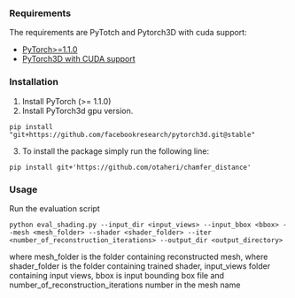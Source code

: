### Requirements
The requirements are PyTotch and Pytorch3D with cuda support:
  * [PyTorch>=1.1.0](https://pytorch.org/get-started/locally/) 
  * [PyTorch3D with CUDA support](https://github.com/facebookresearch/pytorch3d/blob/main/INSTALL.md) 

### Installation
1. Install PyTorch (>= 1.1.0)
2. Install PyTorch3d gpu version.
```
pip install "git+https://github.com/facebookresearch/pytorch3d.git@stable"
```
3. To install the package simply run the following line:
```
pip install git+'https://github.com/otaheri/chamfer_distance'

```
### Usage
Run the evaluation script
```
python eval_shading.py --input_dir <input_views> --input_bbox <bbox> --mesh <mesh_folder> --shader <shader_folder> --iter <number_of_reconstruction_iterations> --output_dir <output_directory>
```
where mesh_folder is the folder containing reconstructed mesh, where shader_folder is the folder containing trained shader, input_views folder containing input views, bbox is input bounding box file and number_of_reconstruction_iterations number in the mesh name

